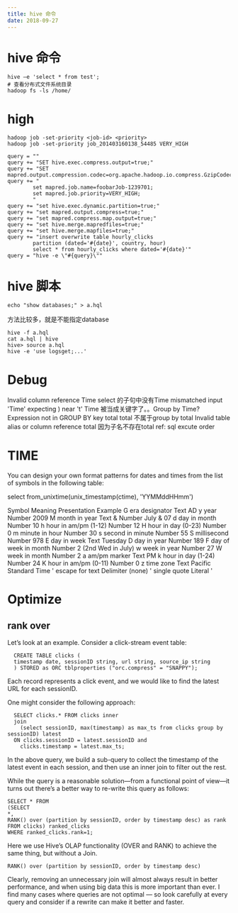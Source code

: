 ```yaml
---
title: hive 命令
date: 2018-09-27
---
```

# hive 命令

    hive –e 'select * from test';
    # 查看分布式文件系统目录
    hadoop fs -ls /home/

# high

    hadoop job -set-priority <job-id> <priority>
    hadoop job -set-priority job_201403160138_54485 VERY_HIGH

    query = ""
    query += "SET hive.exec.compress.output=true;"
    query += "SET mapred.output.compression.codec=org.apache.hadoop.io.compress.GzipCodec;"
    query += "
            set mapred.job.name=foobarJob-1239701;
            set mapred.job.priority=VERY_HIGH;
            "
    query += "set hive.exec.dynamic.partition=true;"
    query += "set mapred.output.compress=true;"
    query += "set mapred.compress.map.output=true;"
    query += "set hive.merge.mapredfiles=true;"
    query += "set hive.merge.mapfiles=true;"
    query += "insert overwrite table hourly_clicks
            partition (dated='#{date}', country, hour)
            select * from hourly_clicks where dated='#{date}'"
    query = "hive -e \"#{query}\""

# hive 脚本

    echo "show databases;" > a.hql

方法比较多，就是不能指定database

    hive -f a.hql
    cat a.hql | hive
    hive> source a.hql
    hive -e 'use logsget;...'

# Debug

  Invalid column reference Time
    select 的子句中没有Time
  mismatched input 'Time' expecting ) near 't'
    Time 被当成关键字了。。Group by Time?
  Expression not in GROUP BY key total
    total 不属于group by total
  Invalid table alias or column reference total
    因为子名不存在total
    ref: sql excute order

# TIME
You can design your own format patterns for dates and times from the list of symbols in the following table:

  select from_unixtime(unix_timestamp(ctime), 'YYMMddHHmm')

  Symbol	Meaning	Presentation	Example
  G	era designator	Text	AD
  y	year	Number	2009
  M	month in year	Text & Number	July & 07
  d	day in month	Number	10
  h	hour in am/pm (1-12)	Number	12
  H	hour in day (0-23)	Number	0
  m	minute in hour	Number	30
  s	second in minute	Number	55
  S	millisecond	Number	978
  E	day in week	Text	Tuesday
  D	day in year	Number	189
  F	day of week in month	Number	2 (2nd Wed in July)
  w	week in year	Number	27
  W	week in month	Number	2
  a	am/pm marker	Text	PM
  k	hour in day (1-24)	Number	24
  K	hour in am/pm (0-11)	Number	0
  z	time zone	Text	Pacific Standard Time
  '	escape for text	Delimiter	(none)
  '	single quote	Literal	'

# Optimize

## rank over
Let’s look at an example. Consider a click-stream event table:

	  CREATE TABLE clicks (
	  timestamp date, sessionID string, url string, source_ip string
	  ) STORED as ORC tblproperties ("orc.compress" = "SNAPPY");

Each record represents a click event, and we would like to find the latest URL for each sessionID.

One might consider the following approach:

	  SELECT clicks.* FROM clicks inner
	  join
		(select sessionID, max(timestamp) as max_ts from clicks group by sessionID) latest
	  ON clicks.sessionID = latest.sessionID and
		clicks.timestamp = latest.max_ts;

In the above query, we build a sub-query to collect the timestamp of the latest event in each session, and then use an inner join to filter out the rest.

While the query is a reasonable solution—from a functional point of view—it turns out there’s a better way to re-write this query as follows:

	SELECT * FROM
	(SELECT
	*,
	RANK() over (partition by sessionID, order by timestamp desc) as rank
	FROM clicks) ranked_clicks
	WHERE ranked_clicks.rank=1;

Here we use Hive’s OLAP functionality (OVER and RANK) to achieve the same thing, but without a Join.

	RANK() over (partition by sessionID, order by timestamp desc)

Clearly, removing an unnecessary join will almost always result in better performance, and when using big data this is more important than ever. I find many cases where queries are not optimal — so look carefully at every query and consider if a rewrite can make it better and faster.